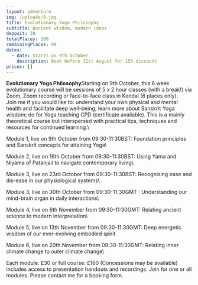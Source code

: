 ```yaml
---
layout: adventure
img: /uploads/9.jpg
title: Evolutionary Yoga Philosophy
subtitle: Ancient wisdom, modern ideas
deposit: 30
totalPlaces: 100
remainingPlaces: 99
dates:
  - date: Starts on 9th October
    description: Book before 31st August for 15% discount
prices: []
---
```

**Evolutionary Yoga Philosophy**Starting on 9th October, this 6 week evolutionary course will be sessions of 5 x 2 hour classes (with a break!) via Zoom, Zoom recording or face-to-face class in Kendal (6 places only).\
Join me if you would like to: understand your own physical and mental health and facilitate deep well-being; learn more about Sanskrit Yoga wisdom; do for Yoga teaching CPD (certificate available). This is a mainly theoretical course but interspersed with practical tips, techniques and resources for continued learning.\

Module 1, live on 9th October from 09:30-11:30BST: Foundation principles and Sanskrit concepts for attaining Yoga\

Module 2, live on 16th October from 09:30-11:30BST: Using Yama and Niyama of Patanjali to navigate contemporary living\

Module 3, live on 23rd October from 09:30-11:30BST: Recognising ease and dis-ease in our physiological systems\

Module 3, live on 30th October from 09:30-11:30GMT : Understanding our mind-brain organ in daily interactions\

Module 4, live on 6th November from 09:30-11:30GMT: Relating ancient science to modern interpretation\

Module 5, live on 13th November from 09:30-11:30GMT: Deep energetic wisdom of our ever-evolving embodied spirit

Module 6, live on 20th November from 09:30-11:30GMT: Relating inner climate change to outer climate change\

Each module: £30 or full course: £160 (Concessions may be available) includes access to presentation handouts and recordings. Join for one or all modules. Please contact me for a booking form.
